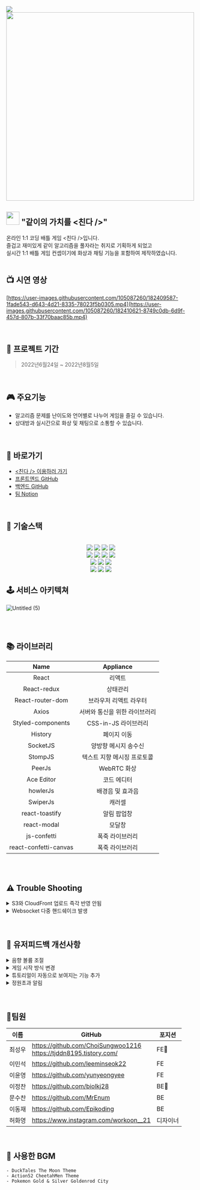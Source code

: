 
<img src="https://user-images.githubusercontent.com/105087260/184330344-aab8d556-7260-4bbc-95ce-c5fb539ce9ea.png">
 
<img src="https://user-images.githubusercontent.com/105087260/182070652-d0fd7d0e-5e6b-428a-8447-de94e6957891.png" width="500px">



 ##   <img src="https://user-images.githubusercontent.com/105087260/181887948-75a5a55b-7270-4154-a10e-72b09af0bc3f.png" width="35px"> "같이의 가치를 <친다 />"
 온라인 1:1 코딩 배틀 게임 <친다 />입니다.
 </br>
 즐겁고 재미있게 같이 알고리즘을 풀자라는 취지로 기획하게 되었고 
 </br>
 실시간 1:1 배틀 게임 컨셉이기에 화상과 채팅 기능을 포함하여 제작하였습니다.
<br />
<br />



## 📺 시연 영상

[https://user-images.githubusercontent.com/105087260/182409587-1fade543-d643-4d21-8335-78023f5b0305.mp4](https://user-images.githubusercontent.com/105087260/182410621-8749c0db-6d9f-457d-807b-33f70baac85b.mp4)


<br />

## 📅 프로젝트 기간

> 2022년6월24일 ~ 2022년8월5일

<br />


## 🎮 주요기능
-  알고리즘 문제를 난이도와 언어별로 나누어 게임을 즐길 수 있습니다.
-  상대방과 실시간으로 화상 및 채팅으로 소통할 수 있습니다.

<br />

## 🔗 바로가기
- [<친다 /> 이용하러 가기](chinda.live)
- [프론트엔드 GitHub](https://github.com/ChoiSungwoo1216/Chin_da_FE)
- [백엔드 GitHub](https://github.com/biolkj28/AlgorithmGameProject-BE)
- [팀 Notion](https://light-track-d8f.notion.site/2f73965ff9804b99a6c74d46808b88c3)

<br />

## 🔧 기술스택
 <br>
<div align=center>

  <img src="https://img.shields.io/badge/React-60d3f3?style=for-the-badge&logo=react&logoColor=black">
 <img src="https://img.shields.io/badge/styled-c260af?style=for-the-badge&logo=styledcomponents&logoColor=black">
  <img src="https://img.shields.io/badge/Redux-7247b5?style=for-the-badge&logo=redux&logoColor=white"> 
  <img src="https://img.shields.io/badge/Axios-5B0BB5?style=for-the-badge&logo=Axios&logoColor=white">
  
  <br>

  <img src="https://img.shields.io/badge/webrtc-333333?style=for-the-badge&logo=webrtc&logoColor=white">
<img src="https://img.shields.io/badge/SockJs-02B78F?style=for-the-badge&logo=SockJs&logoColor=white">
<img src="https://img.shields.io/badge/Stomp-4A86CF?style=for-the-badge&logo=Stomp&logoColor=white">
   <img src="https://img.shields.io/badge/PeerJS-569A31?style=for-the-badge&logo=Peer S3s3&logoColor=white">
  <br>

 
  <img src="https://img.shields.io/badge/AWS%20S3-232F3E?style=for-the-badge&logo=AmazonAWS&logoColor=FF9A00"/>
  <img src="https://img.shields.io/badge/AWS%20CloudFront-232F3E?style=for-the-badge&logo=AmazonAWS&logoColor=FF9A00"/>
  <img src="https://img.shields.io/badge/AWS%20Route%2053-232F3E?style=for-the-badge&logo=AmazonAWS&logoColor=FF9A00"/>
 
  <br>
  <img src="https://img.shields.io/badge/Visual%20Studio%20Code-0078d7.svg?style=for-the-badge&logo=visual-studio-code&logoColor=white">
  <img src="https://img.shields.io/badge/git-%23F05033.svg?style=for-the-badge&logo=git&logoColor=white">
  <img src="https://img.shields.io/badge/github-%23121011.svg?style=for-the-badge&logo=github&logoColor=white">
</div>
  

## 🕹 서비스 아키텍쳐  
![Untitled (5)](https://user-images.githubusercontent.com/105087260/182538445-97693c3f-594b-4b9d-aa7d-d636613c866b.png)

<br />
<br>

## 📚 라이브러리
|Name|Appliance|
|:---:|:---:|
|React|리액트|
|React-redux|상태관리|
|React-router-dom|브라우저 리액트 라우터|
|Axios|서버와 통신을 위한 라이브러리|
|Styled-components|CSS-in-JS 라이브러리|
|History|페이지 이동|
|SocketJS|양방향 메시지 송수신|
|StompJS|텍스트 지향 메시징 프로토콜|
|PeerJs|WebRTC 화상|
|Ace Editor|코드 에디터|
|howlerJs|배경음 및 효과음|
|SwiperJs|캐러셀|
|react-toastify|알림 팝업창|
|react-modal|모달창|
|js-confetti|폭죽 라이브러리|
|react-confetti-canvas|폭죽 라이브러리|

<br />
<br />

## ⚠️ Trouble Shooting

<details>
<summary> S3와 CloudFront 업로드 즉각 반영 안됨</summary>
<div markdown="1">
<br>
 
  <pre> S3 버킷의 내용을 변경했다고 하였지만 사이트에 반영이 되지 않는 이슈</pre>
 * 가설
    -  build과정에서 내용 누락 (압축하는 과정에서 정보 누락 가능성).
    -  S3 자체적으로 반영이 안되는 경우.
    -  CloudFront의 작동 방식의 문제.
 
 * 과정
    -  build과정에서 변하지 않는 `index.html`에 내용을 추가해보고 안의 내용물을 변경하고 배포하여 build된 파일을 확인해서 문제가 없었지만 반영이 되지 않았음.
    -  S3에 CloudFront를 연결하지 않고 내용물은 변경하고 확인해 본 결과, 변경된 내용이 즉각 반영됨.
 
 *  해결 
    -  CloudFront의 작동 방식에 대해서 찾아보니 S3에서 파일을 받아올 때 저장된 캐시가 24시간 유지되는 것을 확인하고 이를 무효화( Invalidations) 작업을 실행해 캐시를 삭제.
</div>
</details>

<details>
<summary> Websocket 다중 핸드쉐이크 발생 </summary>
<div markdown="1">
<br>
 
  <pre> 사이트가 동작하면서 계속 핸드쉐이크가 발생, 요청이 쌓이면서 소켓서버가 터짐. </pre>
  * 가설
     -  페이지 VIEW에 변화가 생기면서 리렌더링 될 때마다 핸드쉐이크가 발생하는 것으로 추측.
 
  * 과정
     -  useState로 사용하던 변수들을 useRef와 redux로 전역상태관리로 사용해서 렌더링이 발생하지 않게 함.
     -  한 함수형 컴포넌트 안에 작성되어 있던 것을 컴포넌트로 분리시켜서 만듦. <br>
    ⇒ 렌더링의 횟수는 현저히 줄어들었지만, 여전히 핸드쉐이크가 발생.
 
 *  해결 
    -  함수형 컴포넌트도 함수라는 것을 다시 한번 인지하고, 결국 함수 내부에 선언된 sock과 stomp가 함수가 재호출 되면서 선언 → 초기화 → 할당의 과정을 계속 하다보니, 선언이 될때마다 서버와 핸드쉐이크하는 것으로 추측.
    -  함수형 컴포넌트 밖에 전역변수로 미리 sock과 client(stomp over시킬 변수명) 미리 선언해 주고, 함수가 재호출된 때, 초기화 → 할당 작업만 진행되게 만듦. <br>
     ⇒ 초반 연결 시에만 핸드쉐이크 발생하고 View가 변경되어도 발생하지 않는 것을 확인.
</div>
</details>

<br />
<br />

## 🙆‍ 유저피드백 개선사항

<details>
  <summary>음향 볼륨 조절</summary>
  <br />
 
 
  * 피드백
  <pre> 볼륨 조절이 필요할 것 같다.<br>
 볼륨이 너무 크다.</pre>
  * 개선사항
    - 배경음 및 효과음 볼륨을 on/off가 아닌 5단계로 볼륨 단계를 나누어 조절 가능하게 변경
    <br />
</details>

<details>
  <summary>게임 시작 방식 변경</summary>
    <br />
 
 
  * 피드백
  <pre> 게임 시작을 명확하게 알 수 없어 시작버튼이 조금 더 분명하게 나타났으면 좋겠다.<br>
 상대가 시작을 했는지 모르겠다는 다수의 의견</pre>
 
  * 개선사항
    - 양쪽 사용자가 ready메세지를 받으면 바로 게임을 시작하는 기존의 방식에서 양쪽이 ready를 누르면 상대의 ready가 보여 가시성을 높였고 방장에게 게임을 시작할 수 있는 버튼을 추가
     <br />
</details>

<details>
  <summary>튜토리얼이 자동으로 보여지는 기능 추가</summary>
    <br />
 
 
  * 피드백
  <pre> 뒤로 가기 버튼이나 따로 설명이 없어서 뒤로 갈 때 사용하기가 어렵다.<br> 
 이것저것 눌러보다가 언어 누르니까 뒤로 가게 되었다며 서비스에 대한 이해 부족으로 이탈률을 줄이기 위한 개선 필요</pre>
 
  * 개선사항
    - 최초 사용자에게 튜토리얼이 자동으로 보여지는 기능 추가
     <br />
</details>

<details>
  <summary>정원초과 알림</summary>
    <br />
 
 
  * 피드백
  <pre>  인원이 찬 방에 입장이 가능하다며 개선 요청</pre>
 
  * 개선사항
    - 정원초과 알림 기능 추가
 
 
</details>

<br />
<br />

##  👥팀원

| 이름     | GitHub                             | 포지션  |
| -------- | ---------------------------------- | --------- |
| 최성우   | https://github.com/ChoiSungwoo1216 <br /> https://tjddn8195.tistory.com/    | FE🔰 |
| 이민석   | https://github.com/leeminseok22     | FE |
| 이윤영   | https://github.com/yunyeongyee     | FE |
| 이정찬   | https://github.com/biolkj28       | BE🔰     |
| 문수찬   | https://github.com/MrEnum  | BE     |
| 이동재   | https://github.com/Epikoding  | BE     |
| 허화영  | https://www.instagram.com/workoon__21   | 디자이너  |

<br />


## 🎵 사용한 BGM 
 
    - DuckTales The Moon Theme
    - Action52 CheetahMen Theme
    - Pokemon Gold & Silver Goldenrod City

